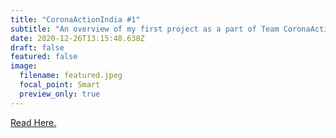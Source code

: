 ```yaml
---
title: "CoronaActionIndia #1"
subtitle: "An overview of my first project as a part of Team CoronaActionIndia. "
date: 2020-12-26T13:15:48.638Z
draft: false
featured: false
image:
  filename: featured.jpeg
  focal_point: Smart
  preview_only: true
---
```

[Read Here. ](https://keerat-kaur-guliani.medium.com/coronaactionindia-1-c9c4b732319a)
